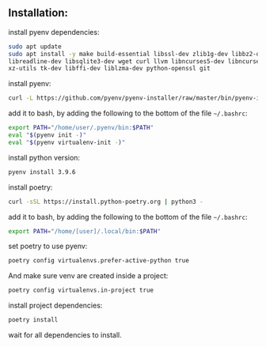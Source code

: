 ## Installation:

install pyenv dependencies:

```bash
sudo apt update
sudo apt install -y make build-essential libssl-dev zlib1g-dev libbz2-dev \
libreadline-dev libsqlite3-dev wget curl llvm libncurses5-dev libncursesw5-dev \
xz-utils tk-dev libffi-dev liblzma-dev python-openssl git
```

install pyenv:

```bash
curl -L https://github.com/pyenv/pyenv-installer/raw/master/bin/pyenv-installer | bash
```

add it to bash, by adding the following to the bottom of the file  `~/.bashrc`:

```bash
export PATH="/home/user/.pyenv/bin:$PATH"
eval "$(pyenv init -)"
eval "$(pyenv virtualenv-init -)"
```

install python version:

```bash
pyenv install 3.9.6
```

install poetry:

```bash
curl -sSL https://install.python-poetry.org | python3 -
```

add it to bash, by adding the following to the bottom of the file  `~/.bashrc`:

```bash
export PATH="/home/[user]/.local/bin:$PATH"
```

set poetry to use pyenv:

```bash
poetry config virtualenvs.prefer-active-python true
```

And make sure venv are created inside a project:

```bash
poetry config virtualenvs.in-project true
```

install project dependencies:

```bash
poetry install
```

wait for all dependencies to install.
